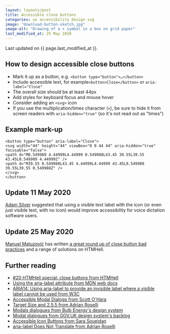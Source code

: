 ```yaml
---
layout: layouts/post
title: Accessible close buttons
categories: ux accessibility design svg
image: "download-button-sketch.jpg"
image-alt: "Drawing of a × symbol in a box on grid paper"
last_modified_at: 25 May 2020
---
```


Last updated on {{ page.last_modified_at }}.

## How to design accessible close buttons

- Mark it up as a button, e.g. `<button type="button">…</button>`
- Include accessible text, for example`<button>Close</button>` or `aria-label="Close"`
- The overall size should be at least 44px
- Add styles for keyboard focus and mouse hover
- Consider adding an `<svg>` icon
- If you use the multiplication/times character (`×`), be sure to hide it from screen readers with `aria-hidden="true"` (so it's not read out as "times")

## Example mark-up

```
<button type="button" aria-label="Close">
<svg width="44" height="44" viewBox="0 0 44 44" aria-hidden="true" focusable="false">
<path d="M0.549989 4.44999L4.44999 0.549988L43.45 39.55L39.55 43.45L0.549989 4.44999Z" />
<path d="M39.55 0.549988L43.45 4.44999L4.44999 43.45L0.549988 39.55L39.55 0.549988Z" />
</svg>
</button>
```

## Update 11 May 2020

[Adam Silver](https://twitter.com/adambsilver/status/1256142121142300674) suggested that using a visible text label with the icon (or even just visible text, with no icon) would improve accessibility for voice dictation software users.

## Update 25 May 2020

[Manuel Matuzović](https://twitter.com/mmatuzo) has written [a great round up of close button bad practices](https://www.htmhell.dev/20-close-buttons/) and a range of solutions on HTMHell.


## Further reading
- [#20 HTMHell special: close buttons from HTMHell](https://www.htmhell.dev/20-close-buttons/)
- [Using the aria-label attribute from MDN web docs](https://developer.mozilla.org/en-US/docs/Web/Accessibility/ARIA/ARIA_Techniques/Using_the_aria-label_attribute)
- [ARIA14: Using aria-label to provide an invisible label where a visible label cannot be used from W3C](https://www.w3.org/TR/WCAG20-TECHS/ARIA14.html)
- [Accessible Modal Dialogs from Scott O'Hara](https://scottaohara.github.io/accessible_modal_window/)
- [Target Size and 2.5.5 from Adrian Roselli](https://adrianroselli.com/2019/06/target-size-and-2-5-5.html)
- [Modals dialogues from Bulb Energy's design system](https://design.bulb.co.uk/components/modal)
- [Modal dialogues from GOV.UK design system's backlog](https://github.com/alphagov/govuk-design-system-backlog/issues/30)
- [Accessible Icon Buttons from Sara Soueidan](https://www.sarasoueidan.com/blog/accessible-icon-buttons/)
- [aria-label Does Not Translate from Adrian Roselli](https://adrianroselli.com/2019/11/aria-label-does-not-translate.html)